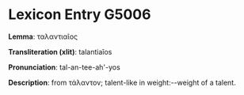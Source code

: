 # Lexicon Entry G5006

**Lemma**: ταλαντιαῖος

**Transliteration (xlit)**: talantiaîos

**Pronunciation**: tal-an-tee-ah'-yos

**Description**:
from τάλαντον; talent-like in weight:--weight of a talent.
